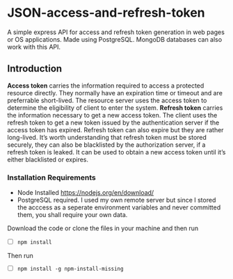 # JSON-access-and-refresh-token
A simple express API for access and refresh token generation in web pages or OS applications. Made using PostgreSQL. MongoDB databases can also work with this API.

## Introduction
**Access token** carries the information required to access a protected resource directly. They normally have an expiration time or timeout and are preferrable short-lived. The resource server uses the access token to determine the eligibility of client to enter the system.
**Refresh token** carries the information necessary to get a new access token. The client uses the refresh token to get a new token issued by the authentication server if the access token has expired. Refresh token can also expire but they are rather long-lived. It’s worth understanding that refresh token must be stored securely, they can also be blacklisted by the authorization server, if a refresh token is leaked. It can be used to obtain a new access token until it’s either blacklisted or expires.

### Installation Requirements
- Node Installed https://nodejs.org/en/download/
- PostgreSQL required. I used my own remote server but since I stored the acccess as a seperate environment variables and never committed them, you shall require your own data.

Download the code or clone the files in your machine and then run
- [ ] `npm install`
    
Then run
- [ ] `npm install -g npm-install-missing`
    
